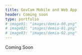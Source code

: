 ```yaml
---
title: GovCam Mobile and Web App
header: Coming soon
type: portfolio
# image01: "images/demia-00.png"
# image02: "images/demia-01.png"
# image03: "images/demia-02.png"
---
```



Coming Soon
